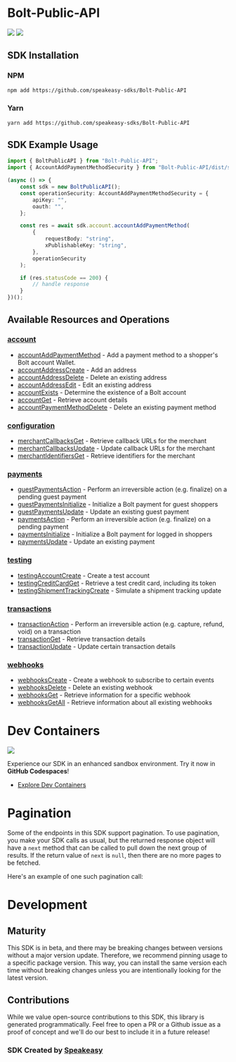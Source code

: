 # Bolt-Public-API

<div align="left">
    <a href="https://speakeasyapi.dev/"><img src="https://custom-icon-badges.demolab.com/badge/-Built%20By%20Speakeasy-212015?style=for-the-badge&logoColor=FBE331&logo=speakeasy&labelColor=545454" /></a>
    <a href="https://github.com/speakeasy-sdks/Bolt-Public-API.git/actions"><img src="https://img.shields.io/github/actions/workflow/status/speakeasy-sdks/Bolt-Public-API/speakeasy_sdk_generation.yml?style=for-the-badge" /></a>
    
</div>

<!-- Start SDK Installation -->
## SDK Installation

### NPM

```bash
npm add https://github.com/speakeasy-sdks/Bolt-Public-API
```

### Yarn

```bash
yarn add https://github.com/speakeasy-sdks/Bolt-Public-API
```
<!-- End SDK Installation -->

## SDK Example Usage
<!-- Start SDK Example Usage -->
```typescript
import { BoltPublicAPI } from "Bolt-Public-API";
import { AccountAddPaymentMethodSecurity } from "Bolt-Public-API/dist/sdk/models/operations";

(async () => {
    const sdk = new BoltPublicAPI();
    const operationSecurity: AccountAddPaymentMethodSecurity = {
        apiKey: "",
        oauth: "",
    };

    const res = await sdk.account.accountAddPaymentMethod(
        {
            requestBody: "string",
            xPublishableKey: "string",
        },
        operationSecurity
    );

    if (res.statusCode == 200) {
        // handle response
    }
})();

```
<!-- End SDK Example Usage -->

<!-- Start SDK Available Operations -->
## Available Resources and Operations


### [account](docs/sdks/account/README.md)

* [accountAddPaymentMethod](docs/sdks/account/README.md#accountaddpaymentmethod) - Add a payment method to a shopper's Bolt account Wallet.
* [accountAddressCreate](docs/sdks/account/README.md#accountaddresscreate) - Add an address
* [accountAddressDelete](docs/sdks/account/README.md#accountaddressdelete) - Delete an existing address
* [accountAddressEdit](docs/sdks/account/README.md#accountaddressedit) - Edit an existing address
* [accountExists](docs/sdks/account/README.md#accountexists) - Determine the existence of a Bolt account
* [accountGet](docs/sdks/account/README.md#accountget) - Retrieve account details
* [accountPaymentMethodDelete](docs/sdks/account/README.md#accountpaymentmethoddelete) - Delete an existing payment method

### [configuration](docs/sdks/configuration/README.md)

* [merchantCallbacksGet](docs/sdks/configuration/README.md#merchantcallbacksget) - Retrieve callback URLs for the merchant
* [merchantCallbacksUpdate](docs/sdks/configuration/README.md#merchantcallbacksupdate) - Update callback URLs for the merchant
* [merchantIdentifiersGet](docs/sdks/configuration/README.md#merchantidentifiersget) - Retrieve identifiers for the merchant

### [payments](docs/sdks/payments/README.md)

* [guestPaymentsAction](docs/sdks/payments/README.md#guestpaymentsaction) - Perform an irreversible action (e.g. finalize) on a pending guest payment
* [guestPaymentsInitialize](docs/sdks/payments/README.md#guestpaymentsinitialize) - Initialize a Bolt payment for guest shoppers
* [guestPaymentsUpdate](docs/sdks/payments/README.md#guestpaymentsupdate) - Update an existing guest payment
* [paymentsAction](docs/sdks/payments/README.md#paymentsaction) - Perform an irreversible action (e.g. finalize) on a pending payment
* [paymentsInitialize](docs/sdks/payments/README.md#paymentsinitialize) - Initialize a Bolt payment for logged in shoppers
* [paymentsUpdate](docs/sdks/payments/README.md#paymentsupdate) - Update an existing payment

### [testing](docs/sdks/testing/README.md)

* [testingAccountCreate](docs/sdks/testing/README.md#testingaccountcreate) - Create a test account
* [testingCreditCardGet](docs/sdks/testing/README.md#testingcreditcardget) - Retrieve a test credit card, including its token
* [testingShipmentTrackingCreate](docs/sdks/testing/README.md#testingshipmenttrackingcreate) - Simulate a shipment tracking update

### [transactions](docs/sdks/transactions/README.md)

* [transactionAction](docs/sdks/transactions/README.md#transactionaction) - Perform an irreversible action (e.g. capture, refund, void) on a transaction
* [transactionGet](docs/sdks/transactions/README.md#transactionget) - Retrieve transaction details
* [transactionUpdate](docs/sdks/transactions/README.md#transactionupdate) - Update certain transaction details

### [webhooks](docs/sdks/webhooks/README.md)

* [webhooksCreate](docs/sdks/webhooks/README.md#webhookscreate) - Create a webhook to subscribe to certain events
* [webhooksDelete](docs/sdks/webhooks/README.md#webhooksdelete) - Delete an existing webhook
* [webhooksGet](docs/sdks/webhooks/README.md#webhooksget) - Retrieve information for a specific webhook
* [webhooksGetAll](docs/sdks/webhooks/README.md#webhooksgetall) - Retrieve information about all existing webhooks
<!-- End SDK Available Operations -->

<!-- Start Dev Containers -->
# Dev Containers
<div align="left">
    <a href="https://codespaces.new/speakeasy-sdks/Bolt-Public-API.git/tree/main"><img src="https://github.com/codespaces/badge.svg" /></a>
    
</div>

Experience our SDK in an enhanced sandbox environment. Try it now in **GitHub Codespaces**!

* [Explore Dev Containers](.devcontainer/README.md)
<!-- End Dev Containers -->

<!-- Start Pagination -->
# Pagination

Some of the endpoints in this SDK support pagination. To use pagination, you make your SDK calls as usual, but the
returned response object will have a `next` method that can be called to pull down the next group of results. If the
return value of `next` is `null`, then there are no more pages to be fetched.

Here's an example of one such pagination call:
<!-- End Pagination -->

<!-- Placeholder for Future Speakeasy SDK Sections -->

# Development

## Maturity

This SDK is in beta, and there may be breaking changes between versions without a major version update. Therefore, we recommend pinning usage
to a specific package version. This way, you can install the same version each time without breaking changes unless you are intentionally
looking for the latest version.

## Contributions

While we value open-source contributions to this SDK, this library is generated programmatically.
Feel free to open a PR or a Github issue as a proof of concept and we'll do our best to include it in a future release!

### SDK Created by [Speakeasy](https://docs.speakeasyapi.dev/docs/using-speakeasy/client-sdks)

